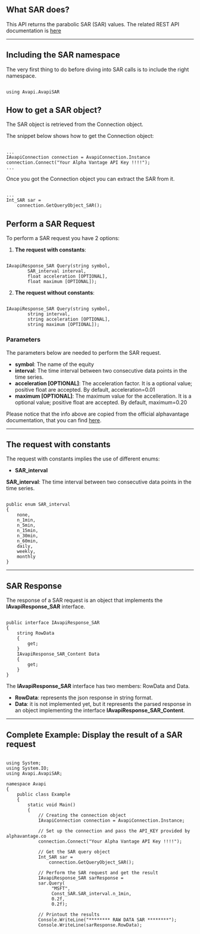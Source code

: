 ## What SAR does?
This API returns the parabolic SAR (SAR) values. The related REST API documentation is [here](https://www.alphavantage.co/documentation/#sar)  

***
## Including the SAR namespace
The very first thing to do before diving into SAR calls is to include the right namespace.  

```

using Avapi.AvapiSAR

```

## How to get a SAR object?
The SAR object is retrieved from the Connection object.  

The snippet below shows how to get the Connection object:
```

...
IAvapiConnection connection = AvapiConnection.Instance
connection.Connect("Your Alpha Vantage API Key !!!!");
...

```
Once you got the Connection object you can extract the SAR from it.
```

...
Int_SAR sar = 
	connection.GetQueryObject_SAR();

```

## Perform a SAR Request
To perform a SAR request you have 2 options:
1. **The request with constants**:

```

IAvapiResponse_SAR Query(string symbol,
		SAR_interval interval,
		float acceleration [OPTIONAL],
		float maximum [OPTIONAL]);

```  

2. **The request without constants**:

```

IAvapiResponse_SAR Query(string symbol,
		string interval,
		string acceleration [OPTIONAL],
		string maximum [OPTIONAL]);

```  

### Parameters
The parameters below are needed to perform the SAR request.  
* **symbol**: The name of the equity
* **interval**: The time interval between two consecutive data points in the time series.
* **acceleration [OPTIONAL]**: The acceleration factor. It is a optional value; positive float are accepted. By default, acceleration=0.01
* **maximum [OPTIONAL]**: The maximum value for the accelleration. It is a optional value; positive float are accepted. By default, maximum=0.20

Please notice that the info above are copied from the official alphavantage documentation, that you can find [here](https://www.alphavantage.co/documentation/).  

***
## The request with constants
The request with constants implies the use of different enums:
* **SAR_interval**

**SAR_interval**: The time interval between two consecutive data points in the time series.
```  

public enum SAR_interval
{
	none,
	n_1min,
	n_5min,
	n_15min,
	n_30min,
	n_60min,
	daily,
	weekly,
	monthly
}

```  
  

***
## SAR Response
The response of a SAR request is an object that implements the **IAvapiResponse_SAR** interface.
```

public interface IAvapiResponse_SAR
{
    string RowData
    {
        get;
    }
    IAvapiResponse_SAR_Content Data
    {
        get;
    }
}

```
The **IAvapiResponse_SAR** interface has two members: RowData and Data.
* **RowData**: represents the json response in string format.
* **Data**: it is not implemented yet, but it represents the parsed response in an object implementing the interface **IAvapiResponse_SAR_Content**.
  

***
## Complete Example: Display the result of a SAR request
```

using System;
using System.IO;
using Avapi.AvapiSAR;

namespace Avapi
{
    public class Example
    {
        static void Main()
        {
            // Creating the connection object
            IAvapiConnection connection = AvapiConnection.Instance;

            // Set up the connection and pass the API_KEY provided by alphavantage.co
            connection.Connect("Your Alpha Vantage API Key !!!!");

            // Get the SAR query object
            Int_SAR sar =
                connection.GetQueryObject_SAR();

            // Perform the SAR request and get the result
            IAvapiResponse_SAR sarResponse = 
            sar.Query(
                 "MSFT",
                 Const_SAR.SAR_interval.n_1min,
                 0.2f,
                 0.2f);

            // Printout the results
            Console.WriteLine("******** RAW DATA SAR ********");
            Console.WriteLine(sarResponse.RowData);

```
